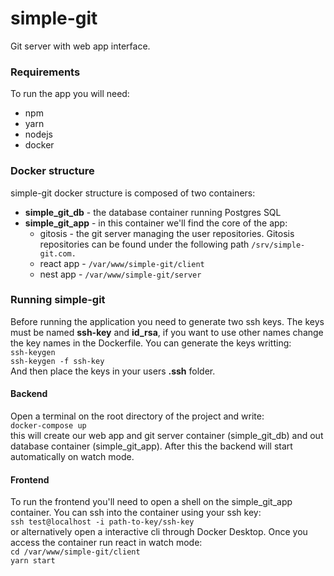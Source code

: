 # simple-git
Git server with web app interface.

### Requirements
To run the app you will need:
- npm
- yarn
- nodejs
- docker

### Docker structure
simple-git docker structure is composed of two containers: 
- **simple_git_db** - the database container running Postgres SQL
- **simple_git_app** - in this container we'll find the core of the app:
    - gitosis - the git server managing the user repositories. Gitosis repositories can be found under the following path `/srv/simple-git.com.`
    - react app - `/var/www/simple-git/client`
    - nest app - `/var/www/simple-git/server`

### Running simple-git
Before running the application you need to generate two ssh keys. The keys must be named **ssh-key** and **id_rsa**, if you want to use other names change the key names in the Dockerfile. You can generate the keys writting: <br>
`ssh-keygen` <br>
`ssh-keygen -f ssh-key` <br>
And then place the keys in your users **.ssh** folder.

#### Backend
Open a terminal on the root directory of the project and write: <br>
`docker-compose up` <br>
this will create our web app and git server container (simple_git_db) and out database container (simple_git_app). After this the backend will start automatically on watch mode. <br>
#### Frontend
To run the frontend you'll need to open a shell on the simple_git_app container. You can ssh into the container using your ssh key: <br>
`ssh test@localhost -i path-to-key/ssh-key` <br>
or alternatively open a interactive cli through Docker Desktop. Once you access the container run react in watch mode: <br>
`cd /var/www/simple-git/client` <br>
`yarn start`<br>


